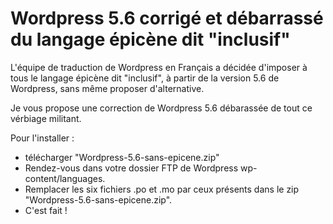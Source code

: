 # Wordpress 5.6 corrigé et débarrassé du langage épicène dit "inclusif"

L'équipe de traduction de Wordpress en Français a décidée d'imposer à tous le langage épicène dit "inclusif", à partir de la version 5.6 de Wordpress, sans même proposer d'alternative.

Je vous propose une correction de Wordpress 5.6 débarassée de tout ce vérbiage militant.

Pour l'installer :
- télécharger "Wordpress-5.6-sans-epicene.zip"
- Rendez-vous dans votre dossier FTP de Wordpress wp-content/languages.
- Remplacer les six fichiers .po et .mo par ceux présents dans le zip "Wordpress-5.6-sans-epicene.zip".
- C'est fait !
